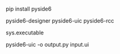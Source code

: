 
pip install pyside6

pyside6-designer
pyside6-uic
pyside6-rcc

sys.executable


pyside6-uic -o output.py input.ui


